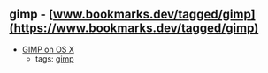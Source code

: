 gimp - [www.bookmarks.dev/tagged/gimp](https://www.bookmarks.dev/tagged/gimp)
---
* [GIMP on OS X](http://gimp.lisanet.de/Website/Download.html)
    * tags: [gimp](../tags/gimp.md)
